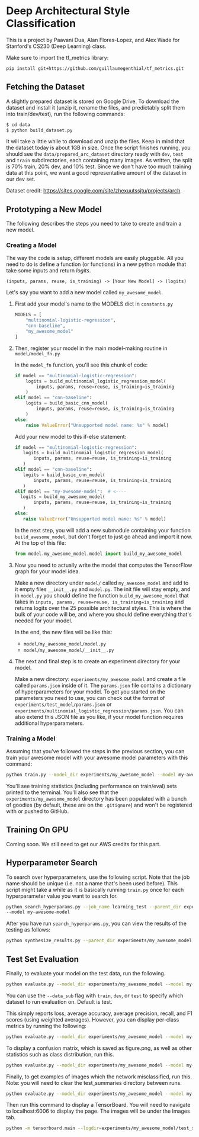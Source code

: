 # Deep Architectural Style Classification

This is a project by Paavani Dua, Alan Flores-Lopez, and Alex Wade for Stanford's CS230 (Deep Learning) class.

Make sure to import the tf_metrics library:
```bash
pip install git+https://github.com/guillaumegenthial/tf_metrics.git
```

## Fetching the Dataset

A slightly prepared dataset is stored on Google Drive.  To download the dataset and install
it (unzip it, rename the files, and predictably split them into train/dev/test), run
the following commands:

```bash
$ cd data
$ python build_dataset.py
```

It will take a little while to download and unzip the files.  Keep in mind that the dataset
today is about 1GB in size.  Once the script finishes running, you should see the
`data/prepared_arc_dataset` directory ready with `dev`, `test` and `train` subdirectories,
each containing many images.  As written, the split is 70% train, 20% dev, and 10% test.
Since we don't have too much training data at this point, we want a good
representative amount of the dataset in our dev set.

Dataset credit: https://sites.google.com/site/zhexuutssjtu/projects/arch.

## Prototyping a New Model

The following describes the steps you need to take to create and train a
new model.

### Creating a Model

The way the code is setup, different models are easily pluggable.  All you need to do is
define a function (or functions) in a new python module that take some inputs and
return _logits_.

```
(inputs, params, reuse, is_training) -> [Your New Model] -> (logits)
```

Let's say you want to add a new model called `my_awesome_model`.

1. First add your model's name to the MODELS dict in `constants.py`

    ```python
    MODELS = [
        "multinomial-logistic-regression",
        "cnn-baseline",
        "my_awesome_model"
    ]
    ```
2. Then, register your model in the main model-making routine in `model/model_fn.py`

    In the `model_fn` function, you'll see this chunk of code:

    ```python
    if model == "multinomial-logistic-regression":
        logits = build_multinomial_logistic_regression_model(
            inputs, params, reuse=reuse, is_training=is_training
        )
    elif model == "cnn-baseline":
        logits = build_basic_cnn_model(
            inputs, params, reuse=reuse, is_training=is_training
        )
    else:
        raise ValueError("Unsupported model name: %s" % model)
    ```

    Add your new model to this if-else statement:

     ```python
    if model == "multinomial-logistic-regression":
        logits = build_multinomial_logistic_regression_model(
            inputs, params, reuse=reuse, is_training=is_training
        )
    elif model == "cnn-baseline":
        logits = build_basic_cnn_model(
            inputs, params, reuse=reuse, is_training=is_training
        )
    elif model == "my-awesome-model":  # <----
       logits = build_my_awesome_model(
            inputs, params, reuse=reuse, is_training=is_training
        )
    else:
        raise ValueError("Unsupported model name: %s" % model)
    ```

    In the next step, you will add a new submodule containing your function
    `build_awesome_model`, but don't forget to just go ahead and import it now.
    At the top of this file:

    ```python
    from model.my_awesome_model.model import build_my_awesome_model
    ```

3. Now you need to actually write the model that computes the TensorFlow graph
for your model idea.

    Make a new directory under `model/` called `my_awesome_model` and add to it
    empty files `__init__.py` and `model.py`.  The init file will stay empty,
    and in `model.py` you should define the function `build_my_awesome_model`
    that takes in `inputs, params, reuse=reuse, is_training=is_training` and
    returns logits over the 25 possible architectural styles. This is where
    the bulk of your code will be, and where you should define everything
    that's needed for your model.

    In the end, the new files will be like this:

    - `model/my_awesome_model/model.py`
    - `model/my_awesome_model/__init__.py`

4.  The next and final step is to create an experiment directory for your model.

    Make a new directory: `experiments/my_awesome_model` and create a file called
    `params.json` inside of it.  The `params.json` file contains a dictionary of
    hyperparameters for your model.  To get you started on the parameters you need
    to use, you can check out the format of `experiments/test_model/params.json`
    or `experiments/multinomial_logistic_regression/params.json`. You can also
    extend this JSON file as you like, if your model function requires additional
    hyperparameters.


### Training a Model

Assuming that you've followed the steps in the previous section, you can train
your awesome model with your awesome model parameters with this command:

```bash
python train.py --model_dir experiments/my_awesome_model --model my-awesome-model
```

You'll see training statistics (including performance on train/eval) sets printed
to the terminal. You'll also see that the `experiments/my_awesome_model` directory
has been populated with a bunch of goodies (by default, these are on the `.gitignore`)
and won't be registered with or pushed to GitHub.

## Training On GPU

Coming soon.  We still need to get our AWS credits for this part.

## Hyperparameter Search

To search over hyperparameters, use the following script. Note that the job name should be
unique (i.e. not a name that's been used before). This script might take a while as it is
basically running `train.py` once for each hyperparameter value you want to search for.

```bash
python search_hyperparams.py --job_name learning_test --parent_dir experiments/my_awesome_model
--model my-awesome-model
```

After you have run `search_hyperparams.py`, you can view the results of the testing as follows:

```bash
python synthesize_results.py --parent_dir experiments/my_awesome_model
```

## Test Set Evaluation

Finally, to evaluate your model on the test data, run the following.

```bash
python evaluate.py --model_dir experiments/my_awesome_model --model my-awesome-model
```

You can use the `--data_sub` flag with `train`, `dev`, or `test` to specify which dataset to run evaluation on.
Default is test.

This simply reports loss, average accuracy, average precision, recall, and F1 scores (using weighted averages). However, you can display per-class metrics by running the following:

```bash
python evaluate.py --model_dir experiments/my_awesome_model --model my-awesome-model --mode per-class
```

To display a confusion matrix, which is saved as figure.png,
as well as other statistics such as class distribution, run this.

```bash
python evaluate.py --model_dir experiments/my_awesome_model --model my-awesome-model --mode confusion
```

Finally, to get examples of images which the network misclassified, run this. Note: you will need to clear the test_summaries directory between runs.

```bash
python evaluate.py --model_dir experiments/my_awesome_model --model my-awesome-model --mode bad-images
```

Then run this command to display a TensorBoard. You will need to navigate to localhost:6006 to display the page. The images will be under the Images tab.

```bash
python -m tensorboard.main --logdir=experiments/my_awesome_model/test_summaries
```
